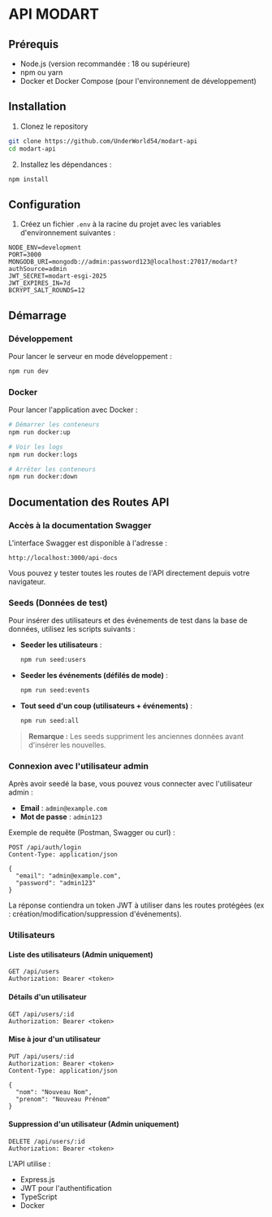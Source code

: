 # API MODART

## Prérequis

- Node.js (version recommandée : 18 ou supérieure)
- npm ou yarn
- Docker et Docker Compose (pour l'environnement de développement)

## Installation

1. Clonez le repository
```bash
git clone https://github.com/UnderWorld54/modart-api
cd modart-api
```

2. Installez les dépendances :
```bash
npm install
```

## Configuration

1. Créez un fichier `.env` à la racine du projet avec les variables d'environnement suivantes :
```env
NODE_ENV=development
PORT=3000
MONGODB_URI=mongodb://admin:password123@localhost:27017/modart?authSource=admin
JWT_SECRET=modart-esgi-2025
JWT_EXPIRES_IN=7d
BCRYPT_SALT_ROUNDS=12
```

## Démarrage

### Développement

Pour lancer le serveur en mode développement :
```bash
npm run dev
```

### Docker

Pour lancer l'application avec Docker :
```bash
# Démarrer les conteneurs
npm run docker:up

# Voir les logs
npm run docker:logs

# Arrêter les conteneurs
npm run docker:down
```

## Documentation des Routes API

### Accès à la documentation Swagger

L'interface Swagger est disponible à l'adresse :
```
http://localhost:3000/api-docs
```

Vous pouvez y tester toutes les routes de l'API directement depuis votre navigateur.

### Seeds (Données de test)

Pour insérer des utilisateurs et des événements de test dans la base de données, utilisez les scripts suivants :

- **Seeder les utilisateurs** :
  ```bash
  npm run seed:users
  ```
- **Seeder les événements (défilés de mode)** :
  ```bash
  npm run seed:events
  ```
- **Tout seed d'un coup (utilisateurs + événements)** :
  ```bash
  npm run seed:all
  ```

> **Remarque :** Les seeds suppriment les anciennes données avant d'insérer les nouvelles.

### Connexion avec l'utilisateur admin

Après avoir seedé la base, vous pouvez vous connecter avec l'utilisateur admin :

- **Email** : `admin@example.com`
- **Mot de passe** : `admin123`

Exemple de requête (Postman, Swagger ou curl) :
```http
POST /api/auth/login
Content-Type: application/json

{
  "email": "admin@example.com",
  "password": "admin123"
}
```

La réponse contiendra un token JWT à utiliser dans les routes protégées (ex : création/modification/suppression d'événements).

### Utilisateurs

#### Liste des utilisateurs (Admin uniquement)
```http
GET /api/users
Authorization: Bearer <token>
```

#### Détails d'un utilisateur
```http
GET /api/users/:id
Authorization: Bearer <token>
```

#### Mise à jour d'un utilisateur
```http
PUT /api/users/:id
Authorization: Bearer <token>
Content-Type: application/json

{
  "nom": "Nouveau Nom",
  "prenom": "Nouveau Prénom"
}
```

#### Suppression d'un utilisateur (Admin uniquement)
```http
DELETE /api/users/:id
Authorization: Bearer <token>
```

L'API utilise :
- Express.js
- JWT pour l'authentification
- TypeScript
- Docker
